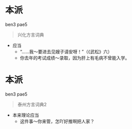 # 本派
ben3 pae5
> 兴化方言词典
- 应当
  - “……我～要进去见嫂子请安呀！”（《武松》六）
  - 你去年的考试成绩～录取，因为肝上有毛病不曾能入学。


# 本派
ben3 pae5
> 泰州方言词典2
- 本来理论应当
  - 这件事～你来管，怎吖好推啊把人家？